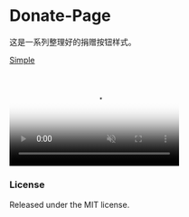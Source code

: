 # Donate-Page

这是一系列整理好的捐赠按钮样式。

[Simple](https://github.com/Kaiyuan/donate-page/tree/gh-pages/simple)

<video class="share-video" id="share-video" poster="https://thumbs.gfycat.com/TatteredAlarmingCopperhead-poster.jpg" autoplay="" muted="" loop=""><source id="webmSource" src="https://zippy.gfycat.com/TatteredAlarmingCopperhead.webm" type="video/webm"><source id="mp4Source" src="https://zippy.gfycat.com/TatteredAlarmingCopperhead.mp4" type="video/mp4"><img title="Sorry, your browser doesn't support HTML5 video." src="https://thumbs.gfycat.com/TatteredAlarmingCopperhead-poster.jpg"></video>
---

### License

Released under the MIT license.
